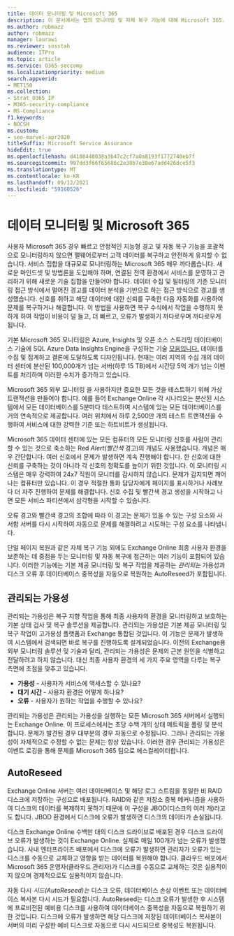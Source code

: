 ```yaml
---
title: 데이터 모니터링 및 Microsoft 365
description: 이 문서에서는 앱의 모니터링 및 자체 복구 기능에 대해 Microsoft 365.
ms.author: robmazz
author: robmazz
manager: laurawi
ms.reviewer: sosstah
audience: ITPro
ms.topic: article
ms.service: O365-seccomp
ms.localizationpriority: medium
search.appverid:
- MET150
ms.collection:
- Strat_O365_IP
- M365-security-compliance
- MS-Compliance
f1.keywords:
- NOCSH
ms.custom:
- seo-marvel-apr2020
titleSuffix: Microsoft Service Assurance
hideEdit: true
ms.openlocfilehash: d4188448038a3b47c2cf7a0a8193f1772740eb7f
ms.sourcegitcommit: 997dd3f66f65686c2e38b7e30e67add426dce5f3
ms.translationtype: MT
ms.contentlocale: ko-KR
ms.lasthandoff: 09/12/2021
ms.locfileid: "59160526"
---
```

# <a name="data-monitoring-and-self-healing-in-microsoft-365"></a>데이터 모니터링 및 Microsoft 365

사용자 Microsoft 365 경우 빠르고 안정적인 지능형 경고 및 자동 복구 기능을 포괄적으로 모니터링하지 않으면 맬웨어로부터 고객 데이터를 복구하고 안전하게 유지할 수 없습니다. 서비스 집합을 대규모로 모니터링하는 Microsoft 365 매우 까다롭습니다. 새로운 마인드셋 및 방법론을 도입해야 하며, 연결된 전역 환경에서 서비스를 운영하고 관리하기 위해 새로운 기술 집합을 만들어야 합니다. 데이터 수집 및 필터링의 기존 모니터링 접근 방식에서 멀어진 경고를 데이터 분석을 기반으로 하는 접근 방식으로 경고를 생성했습니다. 신호를 취하고 해당 데이터에 대한 신뢰를 구축한 다음 자동화를 사용하여 문제를 복구하거나 해결합니다. 이 방법을 사용하면 복구 수식에서 작업을 수행하지 못하게 하여 작업이 비용이 덜 들고, 더 빠르고, 오류가 발생하기 까다로우며 까다로우게 됩니다. 

기본 Microsoft 365 모니터링은 Azure, Insights 및 오픈 소스 스트리밍 데이터베이스 기술에 SQL Azure Data Insights Engine을 구성하는 기술 [모음입니다.](https://cassandra.apache.org/) 데이터를 수집 및 집계하고 결론에 도달하도록 디자인됩니다. 현재는 여러 지역의 수십 개의 데이터 센터에 분산된 100,000개가 넘는 서버(하루 15 TB)에서 시간당 5억 개가 넘는 이벤트를 처리하며 이러한 수치가 증가하고 있습니다. 

Microsoft 365 외부 모니터링 을 사용하지만 중요한 모든 것을 테스트하기 위해 가상 트랜잭션을 만들어야 합니다. 예를 들어 Exchange Online 각 시나리오는 분산된 시스템에서 모든 데이터베이스를 5분마다 테스트하여 시스템에 있는 모든 데이터베이스를 거의 연속적으로 제공합니다. 여러 위치에서 하루 2,500만 개의 테스트 트랜잭션을 수행하여 서비스에 대한 강력한 기준 또는 하트비트가 생성됩니다. 

Microsoft 365 데이터 센터에 있는 모든 컴퓨터의 모든 모니터링 신호를 사람이 관리할 수 있는 것으로 축소하는 Red *Alert(빨간색* 경고)의 개념도 사용했습니다. 개념은 매우 간단합니다. 여러 신호에서 문제가 발생하면 계속 진행해야 합니다. 한 신호에 대한 신뢰를 구축하는 것이 아니라 각 신호의 정확도를 높이기 위한 것입니다. 이 모니터링 시스템은 매우 강력하여 24x7 직원이 모니터를 감시하지 않습니다. 문제가 감지되면 깨어나는 컴퓨터만 있습니다. 이 경우 적절한 통화 담당자에게 페이지를 표시하거나 사례보다 더 자주 진행하여 문제를 해결합니다. 신호 수집 및 빨간색 경고 생성을 시작하고 나면 모든 서비스 파티션에서 삼각형을 시작할 수 있습니다. 

오류 경고와 빨간색 경고의 조합에 따라 이 경고는 문제가 있을 수 있는 구성 요소와 사서함 서버를 다시 시작하여 자동으로 문제를 해결하려고 시도하는 구성 요소를 나타냅니다. 

단일 페이지 복원과 같은 자체 복구 기능 외에도 Exchange Online 최종 사용자 환경을 보존하는 데 중점을 두는 모니터링 및 자동 복구에 접근하는 여러 기능이 포함되어 있습니다. 이러한 기능에는 기본 제공 모니터링 및 복구 작업을 제공하는 *관리되는* 가용성과 디스크 오류 후 데이터베이스 중복성을 자동으로 복원하는 AutoReseed가 포함됩니다. 

## <a name="managed-availability"></a>관리되는 가용성 

관리되는 가용성은 복구 지향 작업을 통해 최종 사용자의 환경을 모니터링하고 보호하는 기본 상태 검사 및 복구 솔루션을 제공합니다. 관리되는 가용성은 기본 제공 모니터링 및 복구 작업이 고가용성 플랫폼과 Exchange 통합된 것입니다. 이 기능은 문제가 발생하여 시스템에서 검색되면 바로 복구를 진행하도록 설계되었습니다. 이전의 Exchange용 외부 모니터링 솔루션 및 기술과 달리, 관리되는 가용성은 문제의 근본 원인을 식별하고 전달하려고 하지 않습니다. 대신 최종 사용자 환경의 세 가지 주요 영역을 다루는 복구 측면에 초점을 맞추고 있습니다.

- **가용성** - 사용자가 서비스에 액세스할 수 있나요? 
- **대기 시간** - 사용자 환경은 어떻게 하나요? 
- **오류** - 사용자가 원하는 작업을 수행할 수 있나요? 

관리되는 가용성은 관리되는 가용성을 실행하는 모든 Microsoft 365 서버에서 실행되는 Exchange Online. 이 프로세스에서는 초당 수백 개의 상태 메트릭을 폴링 및 분석합니다. 문제가 발견된 경우 대부분의 경우 자동으로 수정됩니다. 그러나 관리되는 가용성이 자체적으로 수정할 수 없는 문제는 항상 있습니다. 이러한 경우 관리되는 가용성은 이벤트 로깅을 통해 문제를 Microsoft 365 팀으로 에스컬레이터합니다.

## <a name="autoreseed"></a>AutoReseed

Exchange Online 서버는 여러 데이터베이스 및 해당 로그 스트림을 동일한 비 RAID 디스크에 저장하는 구성으로 배포됩니다. RAID와 같은 저장소 중복  메커니즘을 사용하여 디스크의 데이터를 복제하지 못하기 때문에 이 구성을 JBOD(디스크의 여러 개)라고도 합니다. JBOD 환경에서 디스크에 오류가 발생하면 디스크의 데이터가 손실됩니다. 

디스크 Exchange Online 수백만 대의 디스크 드라이브로 배포된 경우 디스크 드라이브 오류가 발생하는 것이 Exchange Online. 실제로 매일 100개가 넘는 오류가 발생했습니다. 사내 엔터프라이즈 배포에서 디스크에 오류가 발생하면 관리자가 오류가 있는 디스크를 수동으로 교체하고 영향을 받는 데이터를 복원해야 합니다. 클라우드 배포에서 Microsoft 365 운영자(클라우드 관리자)가 디스크를 수동으로 교체하는 것은 실용적이지 않으며 경제적으로도 실용적이지 않습니다. 

자동 다시 *시드(AutoReseed)는* 디스크 오류, 데이터베이스 손상 이벤트 또는 데이터베이스 복사본 다시 시드가 필요합니다. AutoReseed는 디스크 오류가 발생한 후 시스템에 프로비전된 예비용 디스크를 사용하여 데이터베이스 중복성을 자동으로 복원하기 위한 것입니다. 디스크에 오류가 발생하면 해당 디스크에 저장된 데이터베이스 복사본이 서버의 미리 구성한 예비 디스크로 자동으로 다시 시드되므로 중복성도 복원됩니다. 